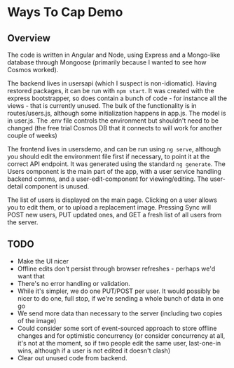 # Ways To Cap Demo
## Overview
The code is written in Angular and Node, using Express and a Mongo-like database through Mongoose (primarily because I wanted to see how Cosmos worked).

The backend lives in usersapi (which I suspect is non-idiomatic). Having restored packages, it can be run with  `npm start`. It was created with the express bootstrapper, so does contain a bunch of code - for instance all the views - that is currently unused. The bulk of the functionality is in routes/users.js, although some initialization happens in app.js. The model is in user.js. The .env file controls the environment but shouldn't need to be changed (the free trial Cosmos DB that it connects to will work for another couple of weeks)

The frontend lives in usersdemo, and can be run using `ng serve`, although you should edit the environment file first if necessary, to point it at the correct API endpoint. It was generated using the standard `ng generate`. The Users component is the main part of the app, with a user service handling backend comms, and a user-edit-component for viewing/editing. The user-detail component is unused.

The list of users is displayed on the main page. Clicking on a user allows you to edit them, or to upload a replacement image. Pressing Sync will POST new users, PUT updated ones, and GET a fresh list of all users from the server. 

## TODO
* Make the UI nicer
* Offline edits don't persist through browser refreshes - perhaps we'd want that
* There's no error handling or validation.
* While it's simpler, we do one PUT/POST per user. It would possibly be nicer to do one, full stop, if we're sending a whole bunch of data in one go
* We send more data than necessary to the server (including two copies of the image)
* Could consider some sort of event-sourced approach to store offline changes and for optimistic concurrency (or consider concurrency at all, it's not at the moment, so if two people edit the same user, last-one-in wins, although if a user is not edited it doesn't clash)
* Clear out unused code from backend.